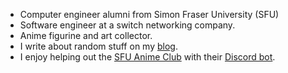 <!-- [![Injabie3's github stats](https://github-readme-stats.vercel.app/api?username=injabie3)](https://injabie3.moe) -->

- Computer engineer alumni from Simon Fraser University (SFU)
- Software engineer at a switch networking company.
- Anime figurine and art collector.
- I write about random stuff on my [blog](https://blog.injabie3.moe).
- I enjoy helping out the [SFU Anime Club] with their [Discord bot].

[SFU Anime Club]: https://github.com/SFUAnime
[Discord bot]: https://github.com/SFUAnime/Ren
